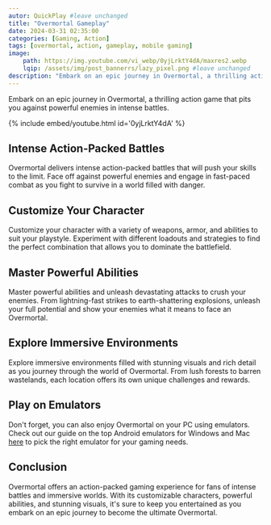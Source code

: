```yaml
---
autor: QuickPlay #leave unchanged
title: "Overmortal Gameplay"
date: 2024-03-31 02:35:00
categories: [Gaming, Action]
tags: [overmortal, action, gameplay, mobile gaming]
image: 
    path: https://img.youtube.com/vi_webp/0yjLrktY4dA/maxres2.webp 
    lqip: /assets/img/post_bannerrs/lazy_pixel.png #leave unchanged
description: "Embark on an epic journey in Overmortal, a thrilling action game that pits you against powerful enemies in intense battles. Customize your character, master powerful abilities, and unleash devastating attacks to overcome your foes. Discover its immersive gameplay, stunning visuals, and how to become the ultimate Overmortal in this action-packed gaming experience."
---
```


Embark on an epic journey in Overmortal, a thrilling action game that pits you against powerful enemies in intense battles.

{% include embed/youtube.html id='0yjLrktY4dA' %}

## Intense Action-Packed Battles
Overmortal delivers intense action-packed battles that will push your skills to the limit. Face off against powerful enemies and engage in fast-paced combat as you fight to survive in a world filled with danger.

## Customize Your Character
Customize your character with a variety of weapons, armor, and abilities to suit your playstyle. Experiment with different loadouts and strategies to find the perfect combination that allows you to dominate the battlefield.

## Master Powerful Abilities
Master powerful abilities and unleash devastating attacks to crush your enemies. From lightning-fast strikes to earth-shattering explosions, unleash your full potential and show your enemies what it means to face an Overmortal.

## Explore Immersive Environments
Explore immersive environments filled with stunning visuals and rich detail as you journey through the world of Overmortal. From lush forests to barren wastelands, each location offers its own unique challenges and rewards.

## Play on Emulators
Don't forget, you can also enjoy Overmortal on your PC using emulators. Check out our guide on the top Android emulators for Windows and Mac [here](https://quickplaymobile.github.io/posts/Top-10-Best-Android-Emulators-for-Windows-and-Mac/) to pick the right emulator for your gaming needs.

## Conclusion
Overmortal offers an action-packed gaming experience for fans of intense battles and immersive worlds. With its customizable characters, powerful abilities, and stunning visuals, it's sure to keep you entertained as you embark on an epic journey to become the ultimate Overmortal.

